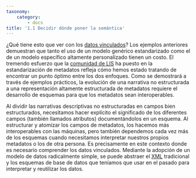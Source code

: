 ```yaml
---
taxonomy:
    category:
        - docs
title: '1.1 Decidir dónde poner la semántica'
---
```


¿Qué tiene esto que ver con los [datos vinculados](https://es.wikipedia.org/wiki/Datos_enlazados)? 
Los ejemplos anteriores demuestran que tanto el uso de un modelo genérico estandarizado como el de un modelo específico altamente personalizado tienen un costo. El tremendo esfuerzo que la [comunidad de LIS](https://es.wikipedia.org/wiki/Bibliotecas_y_ciencia_de_la_informaci%C3%B3n) ha puesto en la estandarización de metadatos refleja cómo hemos estado tratando de encontrar un punto óptimo entre los dos enfoques. Como se demostrará a través de ejemplos prácticos, la evolución de una narrativa no estructurada a una representación altamente estructurada de metadatos requiere el desarrollo de esquemas para que los metadatos sean interoperables.

Al dividir las narrativas descriptivas no estructuradas en campos bien estructurados, necesitamos hacer explícito el significado de los diferentes campos (también llamados atributos) documentándolos en un esquema. Al estructurar y atomizar los campos de metadatos, los hacemos más interoperables con las máquinas, pero también dependemos cada vez más de los esquemas cuando necesitamos interpretar nuestros propios metadatos o los de otra persona. Es precisamente en este contexto donde es necesario comprender los datos vinculados.
Mediante la adopción de un modelo de datos radicalmente simple, se puede abstraer el [XML](https://es.wikipedia.org/wiki/Extensible_Markup_Language) tradicional y los esquemas de base de datos que teníamos que usar en el pasado para interpretar y reutilizar los datos.
